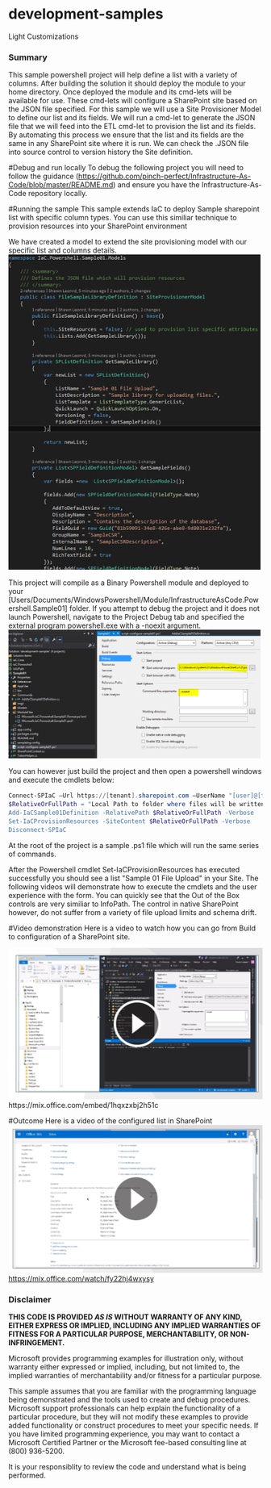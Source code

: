 ﻿# development-samples
Light Customizations

### Summary ###
This sample powershell project will help define a list with a variety of columns.  After building the solution it should deploy the module to your home directory.  Once deployed the module and its cmd-lets will be available for use.  These cmd-lets will configure a SharePoint site based on the JSON file specified.  For this sample we will use a Site Provisioner Model to define our list and its fields.  We will run a cmd-let to generate the JSON file that we will feed into the ETL cmd-let to provision the list and its fields.  By automating this process we ensure that the list and its fields are the same in any SharePoint site where it is run.  We can check the .JSON file into source control to version history the Site definition.

#Debug and run locally
To debug the following project you will need to follow the guidance (https://github.com/pinch-perfect/Infrastructure-As-Code/blob/master/README.md) and ensure you have the Infrastructure-As-Code repository locally.


#Running the sample
This sample extends IaC to deploy Sample sharepoint list with specific column types.  You can use this similiar technique to provision resources into your SharePoint environment

We have created a model to extend the site provisioning model with our specific list and columns details.
<img src="imgs\extend-site-provisioner.PNG" width="500" />

This project will compile as a Binary Powershell module and deployed to your [Users/Documents/WindowsPowershell/Module/InfrastructureAsCode.Powershell.Sample01] folder.  If you attempt to debug the project and it does not launch Powershell, navigate to the Project Debug tab and specified the external program powershell.exe with a -noexit argument.  
<img src="imgs\project-config-powershell-debug.PNG" width="500" />


You can however just build the project and then open a powershell windows and execute the cmdlets below:
```powershell
Connect-SPIaC –Url https://[tenant].sharepoint.com –UserName "[user]@[tenant].onmicrosoft.com
$RelativeOrFullPath = "Local Path to folder where files will be written"
Add-IaCSample01Definition -RelativePath $RelativeOrFullPath -Verbose
Set-IaCProvisionResources -SiteContent $RelativeOrFullPath -Verbose
Disconnect-SPIaC
```
At the root of the project is a sample .ps1 file which will run the same series of commands.

After the Powershell cmdlet Set-IaCProvisionResources has executed successfully you should see a list "Sample 01 File Upload" in your Site.  The following videos will demonstrate how to execute the cmdlets and the user experience with the form.  You can quickly see that the Out of the Box controls are very similiar to InfoPath.  The control in native SharePoint however, do not suffer from a variety of file upload limits and schema drift.

#Video demonstration
Here is a video to watch how you can go from Build to configuration of a SharePoint site.

<img src="imgs/build-and-deploy.png" />
https://mix.office.com/embed/1hqxzxbj2h51c

#Outcome 
Here is a video of the configured list in SharePoint
<img src="imgs/configured-list-usage.png" />
https://mix.office.com/watch/fy22hj4wxysy


### Disclaimer ###
**THIS CODE IS PROVIDED *AS IS* WITHOUT WARRANTY OF ANY KIND, EITHER EXPRESS OR IMPLIED, INCLUDING ANY IMPLIED WARRANTIES OF FITNESS FOR A PARTICULAR PURPOSE, MERCHANTABILITY, OR NON-INFRINGEMENT.**

Microsoft provides programming examples for illustration only, without 
warranty either expressed or implied, including, but not limited to, the
implied warranties of merchantability and/or fitness for a particular 
purpose.  

This sample assumes that you are familiar with the programming language
being demonstrated and the tools used to create and debug procedures. 
Microsoft support professionals can help explain the functionality of a
particular procedure, but they will not modify these examples to provide
added functionality or construct procedures to meet your specific needs. 
If you have limited programming experience, you may want to contact a 
Microsoft Certified Partner or the Microsoft fee-based consulting line 
at (800) 936-5200. 

It is your responsiblity to review the code and understand what is being performed.